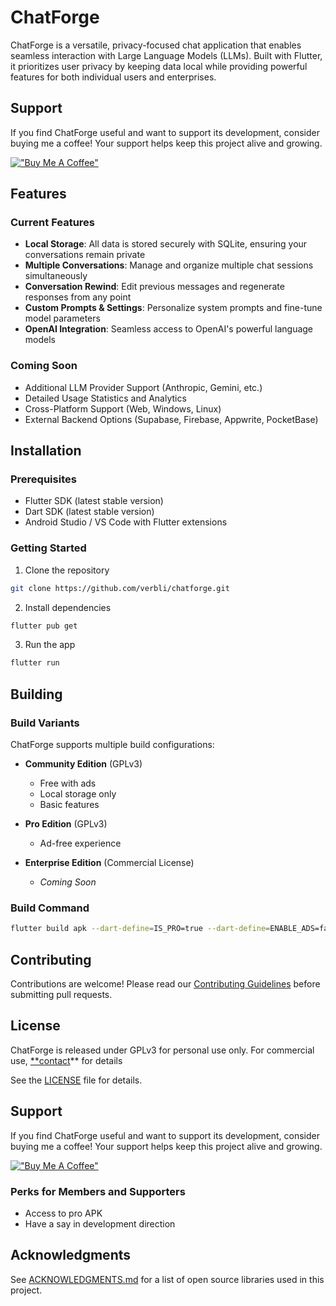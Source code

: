 # ChatForge

ChatForge is a versatile, privacy-focused chat application that enables seamless interaction with Large Language Models (LLMs). Built with Flutter, it prioritizes user privacy by keeping data local while providing powerful features for both individual users and enterprises.

## Support
If you find ChatForge useful and want to support its development, consider buying me a coffee! Your support helps keep this project alive and growing.

[!["Buy Me A Coffee"](https://www.buymeacoffee.com/assets/img/custom_images/yellow_img.png)](https://www.buymeacoffee.com/eshipman)

## Features

### Current Features
- **Local Storage**: All data is stored securely with SQLite, ensuring your conversations remain private
- **Multiple Conversations**: Manage and organize multiple chat sessions simultaneously
- **Conversation Rewind**: Edit previous messages and regenerate responses from any point
- **Custom Prompts & Settings**: Personalize system prompts and fine-tune model parameters
- **OpenAI Integration**: Seamless access to OpenAI's powerful language models

### Coming Soon
- Additional LLM Provider Support (Anthropic, Gemini, etc.)
- Detailed Usage Statistics and Analytics
- Cross-Platform Support (Web, Windows, Linux)
- External Backend Options (Supabase, Firebase, Appwrite, PocketBase)

## Installation

### Prerequisites
- Flutter SDK (latest stable version)
- Dart SDK (latest stable version)
- Android Studio / VS Code with Flutter extensions

### Getting Started
1. Clone the repository
```bash
git clone https://github.com/verbli/chatforge.git
```

2. Install dependencies
```bash
flutter pub get
```

3. Run the app
```bash
flutter run
```

## Building

### Build Variants
ChatForge supports multiple build configurations:

- **Community Edition** (GPLv3)
    - Free with ads
    - Local storage only
    - Basic features

- **Pro Edition** (GPLv3)
    - Ad-free experience

- **Enterprise Edition** (Commercial License)
    - _Coming Soon_

### Build Command
```bash
flutter build apk --dart-define=IS_PRO=true --dart-define=ENABLE_ADS=false
```

## Contributing
Contributions are welcome! Please read our [Contributing Guidelines](CONTRIBUTING.md) before submitting pull requests.

## License
ChatForge is released under GPLv3 for personal use only. For commercial use, [**contact](mailto:info@verbli.org)** for details

See the [LICENSE](LICENSE.md) file for details.

## Support
If you find ChatForge useful and want to support its development, consider buying me a coffee! Your support helps keep this project alive and growing.

[!["Buy Me A Coffee"](https://www.buymeacoffee.com/assets/img/custom_images/yellow_img.png)](https://www.buymeacoffee.com/eshipman)

### Perks for Members and Supporters
- Access to pro APK
- Have a say in development direction

## Acknowledgments
See [ACKNOWLEDGMENTS.md](ACKNOWLEDGMENTS.md) for a list of open source libraries used in this project.

